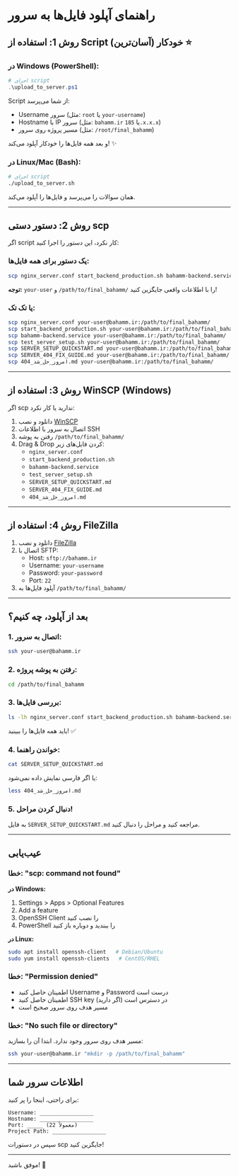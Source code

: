 # راهنمای آپلود فایل‌ها به سرور

## روش 1: استفاده از Script خودکار (آسان‌ترین) ⭐

### در Windows (PowerShell):
```powershell
# اجرای script
.\upload_to_server.ps1
```

Script از شما می‌پرسد:
- Username سرور (مثل: `root` یا `your-username`)
- Hostname یا IP سرور (مثل: `bahamm.ir` یا `185.x.x.x`)
- مسیر پروژه روی سرور (مثل: `/root/final_bahamm`)

و بعد همه فایل‌ها را خودکار آپلود می‌کند! ✨

### در Linux/Mac (Bash):
```bash
# اجرای script
./upload_to_server.sh
```

همان سوالات را می‌پرسد و فایل‌ها را آپلود می‌کند.

---

## روش 2: دستور دستی scp

اگر script کار نکرد، این دستور را اجرا کنید:

### یک دستور برای همه فایل‌ها:
```bash
scp nginx_server.conf start_backend_production.sh bahamm-backend.service test_server_setup.sh SERVER_SETUP_QUICKSTART.md SERVER_404_FIX_GUIDE.md امروز_حل_شد_404.md your-user@bahamm.ir:/path/to/final_bahamm/
```

**توجه:** `your-user` و `/path/to/final_bahamm/` را با اطلاعات واقعی جایگزین کنید!

### یا تک تک:
```bash
scp nginx_server.conf your-user@bahamm.ir:/path/to/final_bahamm/
scp start_backend_production.sh your-user@bahamm.ir:/path/to/final_bahamm/
scp bahamm-backend.service your-user@bahamm.ir:/path/to/final_bahamm/
scp test_server_setup.sh your-user@bahamm.ir:/path/to/final_bahamm/
scp SERVER_SETUP_QUICKSTART.md your-user@bahamm.ir:/path/to/final_bahamm/
scp SERVER_404_FIX_GUIDE.md your-user@bahamm.ir:/path/to/final_bahamm/
scp امروز_حل_شد_404.md your-user@bahamm.ir:/path/to/final_bahamm/
```

---

## روش 3: استفاده از WinSCP (Windows)

اگر scp ندارید یا کار نکرد:

1. دانلود و نصب [WinSCP](https://winscp.net/eng/download.php)
2. اتصال به سرور با اطلاعات SSH
3. رفتن به پوشه `/path/to/final_bahamm/`
4. Drag & Drop کردن فایل‌های زیر:
   - `nginx_server.conf`
   - `start_backend_production.sh`
   - `bahamm-backend.service`
   - `test_server_setup.sh`
   - `SERVER_SETUP_QUICKSTART.md`
   - `SERVER_404_FIX_GUIDE.md`
   - `امروز_حل_شد_404.md`

---

## روش 4: استفاده از FileZilla

1. دانلود و نصب [FileZilla](https://filezilla-project.org/)
2. اتصال با SFTP:
   - Host: `sftp://bahamm.ir`
   - Username: `your-username`
   - Password: `your-password`
   - Port: `22`
3. آپلود فایل‌ها به `/path/to/final_bahamm/`

---

## بعد از آپلود، چه کنیم؟

### 1. اتصال به سرور:
```bash
ssh your-user@bahamm.ir
```

### 2. رفتن به پوشه پروژه:
```bash
cd /path/to/final_bahamm
```

### 3. بررسی فایل‌ها:
```bash
ls -lh nginx_server.conf start_backend_production.sh bahamm-backend.service test_server_setup.sh
```

باید همه فایل‌ها را ببینید! ✅

### 4. خواندن راهنما:
```bash
cat SERVER_SETUP_QUICKSTART.md
```

یا اگر فارسی نمایش داده نمی‌شود:
```bash
less امروز_حل_شد_404.md
```

### 5. دنبال کردن مراحل!

به فایل `SERVER_SETUP_QUICKSTART.md` مراجعه کنید و مراحل را دنبال کنید.

---

## عیب‌یابی

### خطا: "scp: command not found"

**در Windows:**
1. Settings > Apps > Optional Features
2. Add a feature
3. OpenSSH Client را نصب کنید
4. PowerShell را ببندید و دوباره باز کنید

**در Linux:**
```bash
sudo apt install openssh-client   # Debian/Ubuntu
sudo yum install openssh-clients   # CentOS/RHEL
```

### خطا: "Permission denied"

- اطمینان حاصل کنید Username و Password درست است
- اطمینان حاصل کنید SSH key (اگر دارید) در دسترس است
- مسیر هدف روی سرور صحیح است

### خطا: "No such file or directory"

مسیر هدف روی سرور وجود ندارد. ابتدا آن را بسازید:
```bash
ssh your-user@bahamm.ir "mkdir -p /path/to/final_bahamm"
```

---

## اطلاعات سرور شما

برای راحتی، اینجا را پر کنید:

```
Username: _________________
Hostname: _________________
Port: _____ (معمولاً 22)
Project Path: _________________
```

سپس در دستورات scp جایگزین کنید!

---

موفق باشید! 🚀

